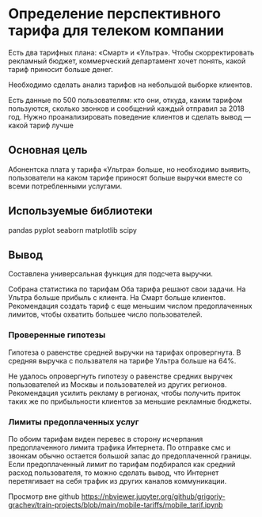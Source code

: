 # Определение перспективного тарифа для телеком компании

Есть два тарифных плана: «Смарт» и «Ультра». Чтобы скорректировать рекламный бюджет, коммерческий департамент хочет понять, какой тариф приносит больше денег.

Необходимо сделать анализ тарифов на небольшой выборке клиентов.

Есть данные по 500 пользователям: кто они, откуда, каким тарифом пользуются, сколько звонков и сообщений каждый отправил за 2018 год. Нужно проанализировать поведение клиентов и сделать вывод — какой тариф лучше

## Основная цель

Абонентска плата у тарифа «Ультра» больше, но необходимо выявить, пользователи на каком тарифе приносят больше выручки вместе со всеми потребленными услугами.



## Используемые библиотеки

pandas 
pyplot 
seaborn
matplotlib 
scipy



## Вывод
Составлена универсальная функция для подсчета выручки.

Собрана статистика по тарифам
Оба тарифа решают свои задачи. На Ультра больше прибыль с клиента. На Смарт больше клиентов.
Рекомендация создать тариф с еще меньшим числом предоплаченных лимитов, чтобы охватить большее число пользователей.

### Проверенные гипотезы
Гипотеза о равенстве средней выручки на тарифах опровергнута. В средняя выручка с пользвателя на тарифе Ультра больше на 64%.

Не удалось опровергнуть гипотезу о равенстве средних выручек пользователей из Москвы и пользователей из других регионов. Рекомендация усилить рекламу в регионах, чтобы получить приток таких же по прибыльности клиентов за меньшие рекламные бюджеты.

### Лимиты предоплаченных услуг
По обоим тарифам виден перевес в сторону исчерпания предоплаченного лимита трафика Интернета. По отправке смс и звонкам обычно остается большой запас до предоплаченной границы. Если предоплаченный лимит по тарифам подбирался как средний расход пользователя, то можно сделать вывод, что Интернет перетягивает на себя трафик из других каналов коммуникации.

Просмотр вне github https://nbviewer.jupyter.org/github/grigoriy-grachev/train-projects/blob/main/mobile-tariffs/mobile_tarif.ipynb
